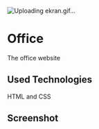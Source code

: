 ![Uploading ekran.gif…]()
<h1> Office </h1>
The office website
<h2> Used Technologies </h2>
HTML and CSS
<h2>Screenshot</h2>
